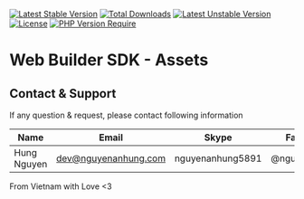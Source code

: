 [![Latest Stable Version](http://poser.pugx.org/nguyenanhung/web-builder-sdk-assets/v)](https://packagist.org/packages/nguyenanhung/web-builder-sdk-assets) [![Total Downloads](http://poser.pugx.org/nguyenanhung/web-builder-sdk-assets/downloads)](https://packagist.org/packages/nguyenanhung/web-builder-sdk-assets) [![Latest Unstable Version](http://poser.pugx.org/nguyenanhung/web-builder-sdk-assets/v/unstable)](https://packagist.org/packages/nguyenanhung/web-builder-sdk-assets) [![License](http://poser.pugx.org/nguyenanhung/web-builder-sdk-assets/license)](https://packagist.org/packages/nguyenanhung/web-builder-sdk-assets) [![PHP Version Require](http://poser.pugx.org/nguyenanhung/web-builder-sdk-assets/require/php)](https://packagist.org/packages/nguyenanhung/web-builder-sdk-assets)

# Web Builder SDK - Assets

## Contact & Support

If any question & request, please contact following information

| Name        | Email                | Skype            | Facebook      |
|-------------|----------------------|------------------|---------------|
| Hung Nguyen | dev@nguyenanhung.com | nguyenanhung5891 | @nguyenanhung |

From Vietnam with Love <3
